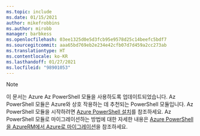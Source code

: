 ```yaml
---
ms.topic: include
ms.date: 01/15/2021
author: mikefrobbins
ms.author: mirobb
manager: barbkess
ms.openlocfilehash: 03ee1325d0e5d3fcb95e9578d25c14beefc5bdf7
ms.sourcegitcommit: aaa65bd769eb2e234e42cfb07d7d459a2cc273ab
ms.translationtype: HT
ms.contentlocale: ko-KR
ms.lasthandoff: 01/27/2021
ms.locfileid: "98901053"
---
```

> [!NOTE]
> 이 문서는 Azure Az PowerShell 모듈을 사용하도록 업데이트되었습니다. Az PowerShell 모듈은 Azure와 상호 작용하는 데 추천되는 PowerShell 모듈입니다. Az PowerShell 모듈을 시작하려면 [Azure PowerShell 설치](/powershell/azure/install-az-ps)를 참조하세요. Az PowerShell 모듈로 마이그레이션하는 방법에 대한 자세한 내용은 [Azure PowerShell을 AzureRM에서 Azure로 마이그레이션](/powershell/azure/migrate-from-azurerm-to-az)을 참조하세요.